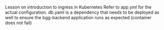 Lesson on introduction to ingress in Kubernetes
Refer to app.yml for the actual configuration. db.yaml is a dependency that needs to be deployed as well to ensure the bgg-backend application runs as expected (container does not fail)
